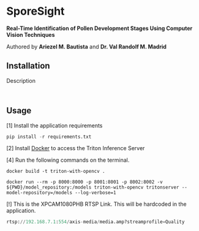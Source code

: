 # SporeSight 
**Real-Time Identification of Pollen Development Stages Using Computer Vision Techniques**  
  
Authored by **Ariezel M. Bautista** and **Dr. Val Randolf M. Madrid**

## Installation
Description
```bash



```

## Usage
[1] Install the application requirements
```python
pip install -r requirements.txt
```

[2] Install [Docker](https://www.docker.com/products/docker-desktop/) to access the Triton Inference Server

[4] Run the following commands on the terminal.

```
docker build -t triton-with-opencv .
```

```
docker run --rm -p 8000:8000 -p 8001:8001 -p 8002:8002 -v ${PWD}/model_repository:/models triton-with-opencv tritonserver --model-repository=/models --log-verbose=1 
```

[!] This is the XPCAM1080PHB RTSP Link. This will be hardcoded in the application.
```python
rtsp://192.168.7.1:554/axis-media/media.amp?streamprofile=Quality
```





